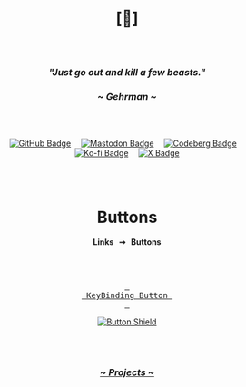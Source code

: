 # <p align="center">[🔻]</p>

<br>

### <p align="center"><i>"Just go out and kill a few beasts."</i></p>
### <p align="center"><i>~ Gehrman ~</i></p>

<br>

<br>

<div align="center">

  [![GitHub Badge]][GitHub]   
  [![Mastodon Badge]][Mastodon]   
  [![Codeberg Badge]][Codeberg]   
  [![Ko-fi Badge]][Ko-fi]   
  [![X Badge]][X]

  <br>
  <br>
    
  # Buttons
         
  **Links  ➞  Buttons**

  <br>
  <br>

  [<kbd> <br> KeyBinding Button <br> </kbd>][KBD]

  [![Button Shield]][Shield]

</div>

<br>
<br>

<!---------------------------------------------------------------------------->

[GitHub Badge]: https://img.shields.io/badge/Github-181717?style=for-the-badge&logo=github&logoColor=white
[GitHub]: https://github.com/crnobog69

[Mastodon Badge]: https://img.shields.io/badge/Mastodon-7F4C8A?style=for-the-badge&logo=mastodon&logoColor=white
[Mastodon]: https://mastodon.social/@prepungrad

[Codeberg Badge]: https://img.shields.io/badge/Codeberg-000000?style=for-the-badge&logo=codeberg&logoColor=white
[Codeberg]: https://codeberg.org/crnobog

[Ko-fi Badge]: https://img.shields.io/badge/Ko--fi-F16061?style=for-the-badge&logo=ko-fi&logoColor=white
[Ko-fi]: https://ko-fi.com/crnobog

[X Badge]: https://img.shields.io/badge/X-000000?style=for-the-badge&logo=x&logoColor=white
[X]: https://x.com/prepungrad

[Button Shield]: https://img.shields.io/badge/Shield_Buttons-37a779?style=for-the-badge
[Shield]: Types/Shield.md
[KBD]: Types/KBD.md




### <p align="center"><a href="https://short-offer-f87.notion.site/7d5b3228b96b4dae84471e2d02b77f33?pvs=4"><i>~ Projects ~</i></a></p>

